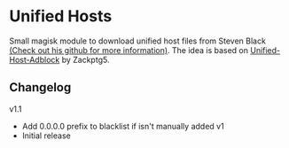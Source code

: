 # Unified Hosts
Small magisk module to download unified host files from Steven Black [(Check out his github for more information)](https://github.com/StevenBlack/hosts). The idea is based on [Unified-Host-Adblock](https://github.com/Zackptg5/Unified-Hosts-Adblock) by Zackptg5.

## Changelog
v1.1
  - Add 0.0.0.0 prefix to blacklist if isn't manually added
v1
  - Initial release
